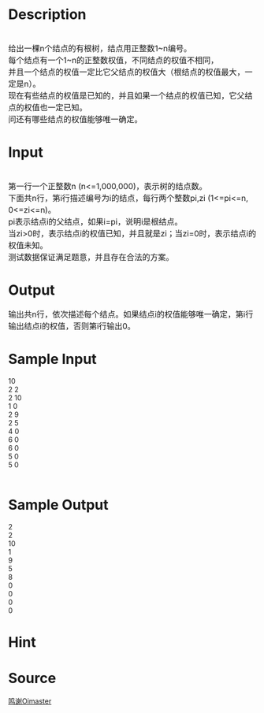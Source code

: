 
# Description

<div class="content"><p><span style="font-size: medium"><br/>
给出一棵n个结点的有根树，结点用正整数1~n编号。<br/>
每个结点有一个1~n的正整数权值，不同结点的权值不相同，<br/>
并且一个结点的权值一定比它父结点的权值大（根结点的权值最大，一定是n）。<br/>
现在有些结点的权值是已知的，并且如果一个结点的权值已知，它父结点的权值也一定已知。<br/>
问还有哪些结点的权值能够唯一确定。</span></p>
<p></p></div>

# Input

<div class="content"><p><span style="font-size: medium"><br/>
第一行一个正整数n (n&lt;=1,000,000)，表示树的结点数。<br/>
下面共n行，第i行描述编号为i的结点，每行两个整数pi,zi (1&lt;=pi&lt;=n, 0&lt;=zi&lt;=n)。<br/>
pi表示结点i的父结点，如果i=pi，说明i是根结点。<br/>
当zi&gt;0时，表示结点i的权值已知，并且就是zi；当zi=0时，表示结点i的权值未知。<br/>
测试数据保证满足题意，并且存在合法的方案。</span></p>
<p></p></div>

# Output

<div class="content"><p><span style="font-size: medium">输出共n行，依次描述每个结点。如果结点i的权值能够唯一确定，第i行输出结点i的权值，否则第i行输出0。</span></p>
<p></p></div>

# Sample Input

<div class="content"><span class="sampledata">10<br/>
2 2<br/>
2 10<br/>
1 0<br/>
2 9<br/>
2 5<br/>
4 0<br/>
6 0<br/>
6 0<br/>
5 0<br/>
5 0<br/>
<br/>
</span></div>

# Sample Output

<div class="content"><span class="sampledata">2<br/>
2<br/>
10<br/>
1<br/>
9<br/>
5<br/>
8<br/>
0<br/>
0<br/>
0<br/>
0<br/>
</span></div>

# Hint

<div class="content"><p></p></div>

# Source

<div class="content"><p><a href="problemset.php?search=鸣谢Oimaster">鸣谢Oimaster</a></p></div>

